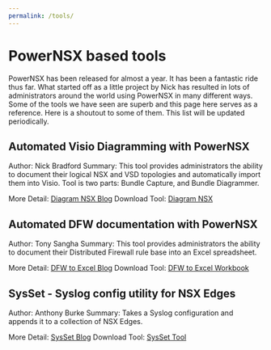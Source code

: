 ```yaml
---
permalink: /tools/
---
```


# PowerNSX based tools

PowerNSX has been released for almost a year. It has been a fantastic ride thus far. What started off as a little project by Nick has resulted in lots of administrators around the world using PowerNSX in many different ways. Some of the tools we have seen are superb and this page here serves as a reference.  Here is a shoutout to some of them. This list will be updated periodically.


## Automated Visio Diagramming with PowerNSX

Author: Nick Bradford
Summary: This tool provides administrators the ability to document their logical NSX and VSD topologies and automatically import them into Visio. Tool is two parts: Bundle Capture, and Bundle Diagrammer.

More Detail: [Diagram NSX Blog](http://networkinferno.net/nsx-visio-diagramming-tool)
Download Tool: [Diagram NSX](https://github.com/vmware/powernsx/tree/master/tools/DiagramNSX)


## Automated DFW documentation with PowerNSX

Author: Tony Sangha
Summary: This tool provides administrators the ability to document their Distributed Firewall rule base into an Excel spreadsheet.

More Detail: [DFW to Excel Blog](https://tonysangha.com/2016/10/20/documenting-the-nsx-v-dfw-with-powernsx/)
Download Tool: [DFW to Excel Workbook](https://github.com/tonysangha/PowerNSX-Scripts)


## SysSet - Syslog config utility for NSX Edges

Author: Anthony Burke
Summary: Takes a Syslog configuration and appends it to a collection of NSX Edges.

More Detail: [SysSet Blog](http://networkinferno.net/sysset-a-syslog-configuration-tool-for-nsx-edges)
Download Tool: [SysSet Tool](https://github.com/pandom/NSX-Scripts/tree/master/SysSet)

